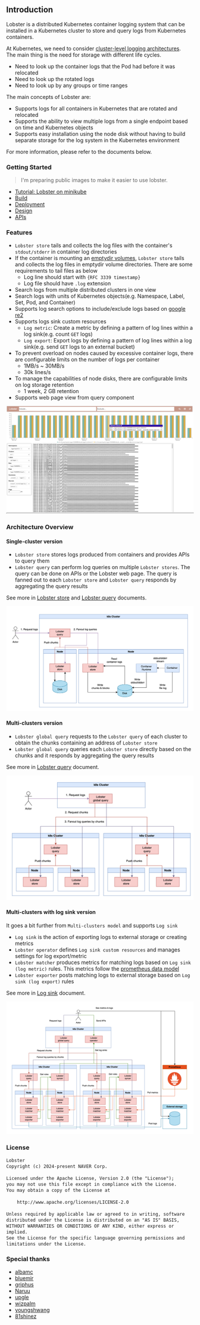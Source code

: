 ## Introduction

Lobster is a distributed Kubernetes container logging system that can be installed in a Kubernetes cluster to store and query logs from Kubernetes containers.

At Kubernetes, we need to consider [cluster-level logging architectures](https://kubernetes.io/docs/concepts/cluster-administration/logging/#cluster-level-logging-architectures).\
The main thing is the need for storage with different life cycles.
- Need to look up the container logs that the Pod had before it was relocated
- Need to look up the rotated logs
- Need to look up by any groups or time ranges

The main concepts of Lobster are:
- Supports logs for all containers in Kubernetes that are rotated and relocated
- Supports the ability to view multiple logs from a single endpoint based on time and Kubernetes objects
- Supports easy installation using the node disk without having to build separate storage for the log system in the Kubernetes environment

For more information, please refer to the documents below.

### Getting Started

> I'm preparing public images to make it easier to use lobster.

- [Tutorial: Lobster on minikube](./docs/tutorial.md)
- [Build](./docs/build.md)
- [Deployment](./docs/deployment.md)
- [Design](./docs/design/README.md)
- [APIs](./docs/apis/README.md)

### Features

- `Lobster store` tails and collects the log files with the container's `stdout/stderr` in container log directories
- If the container is mounting an [emptydir volumes](https://kubernetes.io/docs/concepts/storage/volumes/#emptydir), `Lobster store` tails and collects the log files in emptydir volume directories. There are some requirements to tail files as below
  - Log line should start with `{RFC 3339 timestamp}`
  - Log file should have `.log` extension
- Search logs from multiple distributed clusters in one view
- Search logs with units of Kubernetes objects(e.g. Namespace, Label, Set, Pod, and Container)
- Supports log search options to include/exclude logs based on [google re2](https://github.com/google/re2/wiki/Syntax)
- Supports logs sink custom resources
  - `Log metric`: Create a metric by defining a pattern of log lines within a log sink(e.g. count `GET` logs)
  - `Log export`: Export logs by defining a pattern of log lines within a log sink(e.g. send `GET` logs to an external bucket)
- To prevent overload on nodes caused by excessive container logs, there are configurable limits on the number of logs per container
  - 1MB/s ~ 30MB/s
  - 30k lines/s
- To manage the capabilities of node disks, there are configurable limits on log storage retention
  - 1 week, 2 GB retention
- Supports web page view from query component

![lobster_web](./docs/images/lobster_web.png)

### Architecture Overview

#### Single-cluster version

- `Lobster store` stores logs produced from containers and provides APIs to query them
- `Lobster query` can perform log queries on multiple `Lobster stores`. The query can be done on APIs or the Lobster web page. The query is fanned out to each `Lobster store` and `Lobster query` responds by aggregating the query results

See more in [Lobster store](./docs/design/lobster_query.md) and [Lobster query](./docs/design/lobster_query.md) documents.

![overview_single-cluster](./docs/images/overview_single-cluster.png)

#### Multi-clusters version

- `Lobster global query` requests to the `Lobster query` of each cluster to obtain the chunks containing an address of `Lobster store`
- `Lobster global query` queries each `Lobster store` directly based on the chunks and it responds by aggregating the query results

See more in [Lobster query](./docs/design/lobster_query.md) document.

![overview_multi-clusters](./docs/images/overview_multi-clusters.png)

#### Multi-clusters with log sink version

It goes a bit further from `Multi-clusters model` and supports `Log sink`

- `Log sink` is the action of exporting logs to external storage or creating metrics
- `Lobster operator` defines `Log sink custom resources` and manages settings for log export/metric
- `Lobster matcher` produces metrics for matching logs based on `Log sink (log metric)` rules. This metrics follow the [prometheus data model](https://prometheus.io/docs/concepts/data_model/)
- `Lobster exporter` posts matching logs to external storage based on `Log sink (log export)` rules

See more in [Log sink](./docs/design/log_sink.md) document.

![overview_multi-clusters-with-logsink](./docs/images/overview_multi-clusters-with-logsink.png)

### License

```
Lobster
Copyright (c) 2024-present NAVER Corp.

Licensed under the Apache License, Version 2.0 (the "License");
you may not use this file except in compliance with the License.
You may obtain a copy of the License at

    http://www.apache.org/licenses/LICENSE-2.0

Unless required by applicable law or agreed to in writing, software
distributed under the License is distributed on an "AS IS" BASIS,
WITHOUT WARRANTIES OR CONDITIONS OF ANY KIND, either express or implied.
See the License for the specific language governing permissions and
limitations under the License.
```

### Special thanks

- [albamc](https://github.com/albamc)
- [bluemir](https://github.com/bluemir)
- [griphus](https://github.com/griphus)
- [Naruu](https://github.com/Naruu)
- [upgle](https://github.com/upgle)
- [wizpalm](https://github.com/wizpalm)
- [youngshwang](https://github.com/youngshwang)
- [81shinez](https://github.com/81shinez)